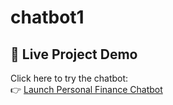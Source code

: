 # chatbot1

## 🚀 Live Project Demo

Click here to try the chatbot:  
👉 [Launch Personal Finance Chatbot](https://chatbot1-czfz3va9jv6lu6liwygmht.streamlit.app/)
